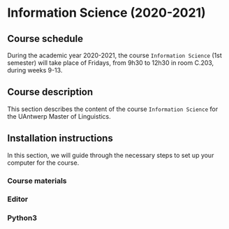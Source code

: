 # Information Science (2020-2021)

## Course schedule

During the academic year 2020-2021, the course ``Information Science`` (1st semester) will take place of Fridays, from 9h30 to 12h30 in room C.203, during weeks 9-13.

## Course description

This section describes the content of the course ``Information Science`` for the UAntwerp Master of Linguistics.

## Installation instructions
In this section, we will guide through the necessary steps to set up your computer for the course.

### Course materials

### Editor

### Python3
